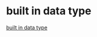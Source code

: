 # built in data type

[built in data type](https://www.youtube.com/watch?v=A3wbKN6alvg&list=PLgH5QX0i9K3rXq_1OgVmjaEJJ1akJQgPq&index=4)
